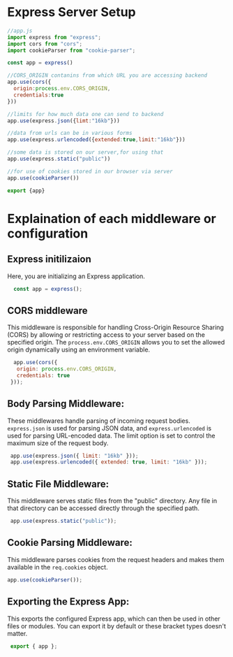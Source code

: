 # Express Server Setup

```js
//app.js
import express from "express";
import cors from "cors";
import cookieParser from "cookie-parser";

const app = express()

//CORS_ORIGIN contanins from which URL you are accessing backend
app.use(cors({
  origin:process.env.CORS_ORIGIN,
  credentials:true
}))

//limits for how much data one can send to backend
app.use(express.json({limt:"16kb"}))

//data from urls can be in various forms
app.use(express.urlencoded({extended:true,limit:"16kb"}))

//some data is stored on our server,for using that
app.use(express.static("public"))

//for use of cookies stored in our browser via server
app.use(cookieParser())

export {app}

```

# Explaination of each middleware or configuration

## Express initilizaion
  Here, you are initializing an Express application.
  ```js
    const app = express();
  ```

## CORS middleware
 This middleware is responsible for handling Cross-Origin Resource Sharing (CORS) by allowing or restricting access to your server based on the specified origin. The `process.env.CORS_ORIGIN` allows you to set the allowed origin dynamically using an environment variable.

 ```js
   app.use(cors({
    origin: process.env.CORS_ORIGIN,
    credentials: true
  }));
 ```

## Body Parsing Middleware:
 These middlewares handle parsing of incoming request bodies. `express.json` is used for parsing JSON data, and `express.urlencoded` is used for parsing URL-encoded data. The limit option is set to control the maximum size of the request body.

 ```js
  app.use(express.json({ limit: "16kb" }));
  app.use(express.urlencoded({ extended: true, limit: "16kb" }));
 ```

## Static File Middleware:
 This middleware serves static files from the "public" directory. Any file in that directory can be accessed directly through the specified path.
 ```js
  app.use(express.static("public"));
 ```
## Cookie Parsing Middleware:
 This middleware parses cookies from the request headers and makes them available in the `req.cookies` object.

 ```js
 app.use(cookieParser());
 ```

## Exporting the Express App:
This exports the configured Express app, which can then be used in other files or modules. You can export it by default or these bracket types doesn't matter.
```js
 export { app };
```